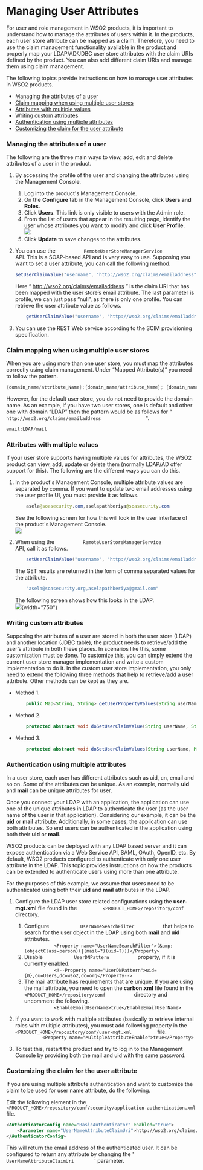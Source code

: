 # Managing User Attributes

For user and role management in WSO2 products, it is important to
understand how to manage the attributes of users within it. In the
products, each user store attribute can be mapped as a claim. Therefore,
you need to use the claim management functionality available in the
product and properly map your LDAP/AD/JDBC user store attributes with
the claim URIs defined by the product. You can also add different claim
URIs and manage them using claim management.

The following topics provide instructions on how to manage user
attributes in WSO2 products.

-   [Managing the attributes of a
    user](#ManagingUserAttributes-Managingtheattributesofauser)
-   [Claim mapping when using multiple user
    stores](#ManagingUserAttributes-Claimmappingwhenusingmultipleuserstores)
-   [Attributes with multiple
    values](#ManagingUserAttributes-Attributeswithmultiplevalues)
-   [Writing custom
    attributes](#ManagingUserAttributes-Writingcustomattributes)
-   [Authentication using multiple
    attributes](#ManagingUserAttributes-Authenticationusingmultipleattributes)
-   [Customizing the claim for the user
    attribute](#ManagingUserAttributes-Customizingtheclaimfortheuserattribute)

### Managing the attributes of a user

The following are the three main ways to view, add, edit and delete
attributes of a user in the product.

1.  By accessing the profile of the user and changing the attributes
    using the Management Console.
    1.  Log into the product's Management Console.
    2.  On the **Configure** tab in the Management Console, click
        **Users and Roles**.  
    3.  Click **Users**. This link is only visible to users with the
        Admin role.
    4.  From the list of users that appear in the resulting page,
        identify the user whose attributes you want to modify and click
        **User Profile**.  
        ![](attachments/43997703/44195174.png)
    5.  Click **Update** to save changes to the attributes.
2.  You can use the `           RemoteUserStoreManagerService          `
    API. This is a SOAP-based API and is very easy to use. Supposing you
    want to set a user attribute, you can call the following method.

    ``` java
    setUserClaimValue("username", "http://wso2.org/claims/emailaddress", "asela@soasecurity.org", null)
    ```

    Here “ http://wso2.org/claims/emailaddress ” is the claim URI that
    has been mapped with the user store’s email attribute. The last
    parameter is profile, we can just pass “null”, as there is only one
    profile. You can retrieve the user attribute value as follows.

    ``` java
        getUserClaimValue("username", "http://wso2.org/claims/emailaddress", null)
    ```

3.  You can use the REST Web service according to the SCIM provisioning
    specification.

### Claim mapping when using multiple user stores

When you are using more than one user store, you must map the attributes
correctly using claim management. Under “Mapped Attribute(s)” you need
to follow the pattern.

``` java
{domain_name/attribute_Name};{domain_name/attribute_Name}; {domain_name/attribute_Name};
```

However, for the default user store, you do not need to provide the
domain name. As an example, if you have two user stores, one is default
and other one with domain “LDAP” then the pattern would be as follows
for “
`                   http://wso2.org/claims/emailaddress                 `
".

``` java
email;LDAP/mail
```

### Attributes with multiple values

If your user store supports having multiple values for attributes, the
WSO2 product can view, add, update or delete them (normally LDAP/AD
offer support for this). The following are the different ways you can do
this.

1.  In the product's Management Console, multiple attribute values are
    separated by comma. If you want to update two email addresses using
    the user profile UI, you must provide it as follows.

    ``` java
        asela@soasecurity.com,aselapathberiya@soasecurity.com
    ```

    See the following screen for how this will look in the user
    interface of the product's Management Console.  
    ![](attachments/43997703/44195175.png)

2.  When using the `           RemoteUserStoreManagerService          `
    API, call it as follows.

    ``` java
        setUserClaimValue("username", "http://wso2.org/claims/emailaddress", "asela@soasecurity.org,aselapathberiya@gmail.com", null)
    ```

    The GET results are returned in the form of comma separated values
    for the attribute.

    ``` java
        "asela@soasecurity.org,aselapathberiya@gmail.com"
    ```

    The following screen shows how this looks in the LDAP.  
    ![](attachments/43997703/44195177.png){width="750"}

### Writing custom attributes

Supposing the attributes of a user are stored in both the user store
(LDAP) and another location (JDBC table), the product needs to
retrieve/add the user’s attribute in both these places. In scenarios
like this, some customization must be done. To customize this, you can
simply extend the current user store manager implementation and write a
custom implementation to do it. In the custom user store implementation,
you only need to extend the following three methods that help to
retrieve/add a user attribute. Other methods can be kept as they are.

-   Method 1.

    ``` java
        public Map<String, String> getUserPropertyValues(String userName, String[] propertyNames, String profileName) throws UserStoreException
    ```

-   Method 2.

    ``` java
        protected abstract void doSetUserClaimValue(String userName, String claimURI, String claimValue, String profileName) throws UserStoreException;
    ```

-   Method 3.

    ``` java
        protected abstract void doSetUserClaimValues(String userName, Map<String, String> claims, String profileName) throws UserStoreException;
    ```

### Authentication using multiple attributes

In a user store, each user has different attributes such as uid, cn,
email and so on. Some of the attributes can be unique. As an example,
normally **uid** and **mail** can be unique attributes for user.

Once you connect your LDAP with an application, the application can use
one of the unique attributes in LDAP to authenticate the user (as the
user name of the user in that application). Considering our example, it
can be the **uid** or **mail** attribute. Additionally, in some cases,
the application can use both attributes. So end users can be
authenticated in the application using both their **uid** or **mail**.

WSO2 products can be deployed with any LDAP based server and it can
expose authentication via a Web Service API, SAML, OAuth, OpenID, etc.
By default, WSO2 products configured to authenticate with only one user
attribute in the LDAP. This topic provides instructions on how the
products can be extended to authenticate users using more than one
attribute.

For the purposes of this example, we assume that users need to be
authenticated using both their **uid** and **mail** attributes in the
LDAP.

1.  Configure the LDAP user store related configurations using the
    **user-mgt.xml** file found in the
    `          <PRODUCT_HOME>/repository/conf         ` directory.
    1.  Configure `            UserNameSearchFilter           ` that
        helps to search for the user object in the LDAP using both
        **mail** and **uid** attributes.  
        `            <Property name="UserNameSearchFilter">(&amp;(objectClass=person)(|(mail=?)(uid=?)))</Property>           `
    2.  Disable `            UserDNPattern           ` property, if it
        is currently enabled.  
        `            <!--Property name="UserDNPattern">uid={0},ou=Users,dc=wso2,dc=org</Property-->           `
    3.  The mail attribute has requirements that are unique. If you are
        using the mail attribute, you need to open the **carbon.xml**
        file found in the
        `            <PRODUCT_HOME>/repository/conf           `
        directory and uncomment the following.  
        `            <EnableEmailUserName>true</EnableEmailUserName>           `
2.  If you want to work with multiple attributes (basically to retrieve
    internal roles with multiple attributes), you must add following
    property in the
    `           <PRODUCT_HOME>/repository/conf/user-mgt.xml          `
    file.  
    `           <Property name="MultipleAttributeEnable">true</Property>          `

3.  To test this, restart the product and try to log in to
    the Management Console by providing both the mail and uid with the
    same password.

### Customizing the claim for the user attribute

If you are using multiple attribute authentication and want to customize
the claim to be used for user name attribute, do the following.

Edit the following element in the
`         <PRODUCT_HOME>/repository/conf/security/application-authentication.xml        `
file.

``` xml
<AuthenticatorConfig name="BasicAuthenticator" enabled="true">
    <Parameter name="UserNameAttributeClaimUri">http://wso2.org/claims/emailaddress</Parameter>
</AuthenticatorConfig>
```

This will return the email address of the authenticated user. It can be
configured to return any attribute by changing the '
`         UserNameAttributeClaimUri        ` ' parameter.
